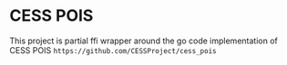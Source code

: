 # CESS POIS 
This project is partial ffi wrapper around the go code implementation of CESS POIS
`https://github.com/CESSProject/cess_pois`